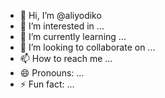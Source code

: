 - 👋 Hi, I’m @aliyodiko
- 👀 I’m interested in ...
- 🌱 I’m currently learning ...
- 💞️ I’m looking to collaborate on ...
- 📫 How to reach me ...
- 😄 Pronouns: ...
- ⚡ Fun fact: ...

<!---
aliyodiko/aliyodiko is a ✨ special ✨ repository because its `README.md` (this file) appears on your GitHub profile.
You can click the Preview link to take a look at your changes.
--->

